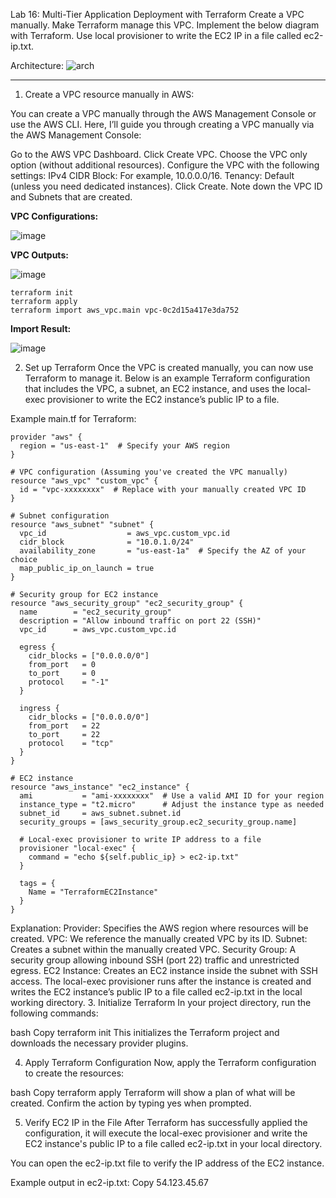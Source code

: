 Lab 16: Multi-Tier Application Deployment with Terraform
﻿﻿Create a VPC manually.
﻿﻿Make Terraform manage this VPC.
﻿﻿Implement the below diagram with Terraform.
﻿﻿Use local provisioner to write the EC2 IP in a file called ec2-ip.txt.

Architecture:
![arch](https://github.com/user-attachments/assets/d2e8c610-379e-4f4d-bdb1-a231a0ee94de)

---

1. Create a VPC resource manually in AWS:

You can create a VPC manually through the AWS Management Console or use the AWS CLI. 
Here, I’ll guide you through creating a VPC manually via the AWS Management Console:

Go to the AWS VPC Dashboard.
Click Create VPC.
Choose the VPC only option (without additional resources).
Configure the VPC with the following settings:
IPv4 CIDR Block: For example, 10.0.0.0/16.
Tenancy: Default (unless you need dedicated instances).
Click Create.
Note down the VPC ID and Subnets that are created.

**VPC Configurations:**

![image](https://github.com/user-attachments/assets/16666fde-6ca0-4007-b0fd-4e7f7ad3c9bb)

**VPC Outputs:**

![image](https://github.com/user-attachments/assets/b3f79f71-0f61-40e7-97b2-65ee34d875dc)  


```
terraform init
terraform apply
terraform import aws_vpc.main vpc-0c2d15a417e3da752
```
**Import Result:**

![image](https://github.com/user-attachments/assets/3c0b9051-2726-459f-9a29-c240c9d553eb)


2. Set up Terraform
Once the VPC is created manually, you can now use Terraform to manage it. Below is an example Terraform configuration that includes the VPC, a subnet, an EC2 instance, and uses the local-exec provisioner to write the EC2 instance’s public IP to a file.

Example main.tf for Terraform:
```
provider "aws" {
  region = "us-east-1"  # Specify your AWS region
}

# VPC configuration (Assuming you've created the VPC manually)
resource "aws_vpc" "custom_vpc" {
  id = "vpc-xxxxxxxx"  # Replace with your manually created VPC ID
}

# Subnet configuration
resource "aws_subnet" "subnet" {
  vpc_id                  = aws_vpc.custom_vpc.id
  cidr_block              = "10.0.1.0/24"
  availability_zone       = "us-east-1a"  # Specify the AZ of your choice
  map_public_ip_on_launch = true
}

# Security group for EC2 instance
resource "aws_security_group" "ec2_security_group" {
  name        = "ec2_security_group"
  description = "Allow inbound traffic on port 22 (SSH)"
  vpc_id      = aws_vpc.custom_vpc.id

  egress {
    cidr_blocks = ["0.0.0.0/0"]
    from_port   = 0
    to_port     = 0
    protocol    = "-1"
  }

  ingress {
    cidr_blocks = ["0.0.0.0/0"]
    from_port   = 22
    to_port     = 22
    protocol    = "tcp"
  }
}

# EC2 instance
resource "aws_instance" "ec2_instance" {
  ami           = "ami-xxxxxxxx"  # Use a valid AMI ID for your region
  instance_type = "t2.micro"      # Adjust the instance type as needed
  subnet_id     = aws_subnet.subnet.id
  security_groups = [aws_security_group.ec2_security_group.name]

  # Local-exec provisioner to write IP address to a file
  provisioner "local-exec" {
    command = "echo ${self.public_ip} > ec2-ip.txt"
  }

  tags = {
    Name = "TerraformEC2Instance"
  }
}
```

Explanation:
Provider: Specifies the AWS region where resources will be created.
VPC: We reference the manually created VPC by its ID.
Subnet: Creates a subnet within the manually created VPC.
Security Group: A security group allowing inbound SSH (port 22) traffic and unrestricted egress.
EC2 Instance: Creates an EC2 instance inside the subnet with SSH access. The local-exec provisioner runs after the instance is created and writes the EC2 instance’s public IP to a file called ec2-ip.txt in the local working directory.
3. Initialize Terraform
In your project directory, run the following commands:

bash
Copy
terraform init
This initializes the Terraform project and downloads the necessary provider plugins.

4. Apply Terraform Configuration
Now, apply the Terraform configuration to create the resources:

bash
Copy
terraform apply
Terraform will show a plan of what will be created. Confirm the action by typing yes when prompted.

5. Verify EC2 IP in the File
After Terraform has successfully applied the configuration, it will execute the local-exec provisioner and write the EC2 instance's public IP to a file called ec2-ip.txt in your local directory.

You can open the ec2-ip.txt file to verify the IP address of the EC2 instance.

Example output in ec2-ip.txt:
Copy
54.123.45.67

